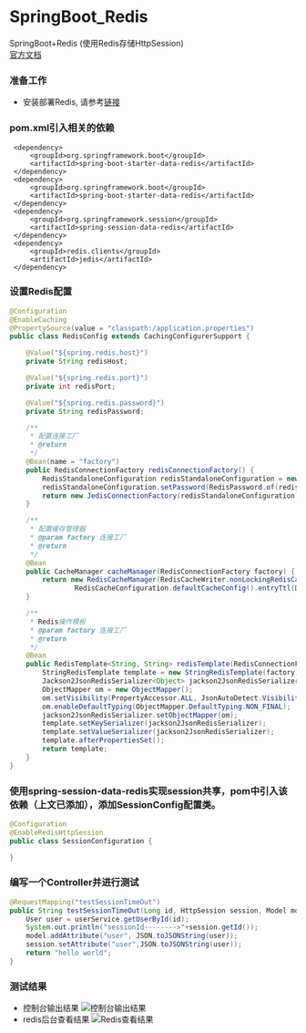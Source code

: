 # SpringBoot_Redis
SpringBoot+Redis
(使用Redis存储HttpSession)<br>
[官方文档](https://docs.spring.io/spring-session/docs/current/reference/html5/guides/boot-redis.html#boot-sample)

### 准备工作
- 安装部署Redis, 请参考[链接](http://www.runoob.com/redis/redis-install.html)

### pom.xml引入相关的依赖

```
 <dependency>
     <groupId>org.springframework.boot</groupId>
     <artifactId>spring-boot-starter-data-redis</artifactId>
 </dependency>
 <dependency>
     <groupId>org.springframework.boot</groupId>
     <artifactId>spring-boot-starter-data-redis</artifactId>
 </dependency>
 <dependency>
     <groupId>org.springframework.session</groupId>
     <artifactId>spring-session-data-redis</artifactId>
 </dependency>
 <dependency>
     <groupId>redis.clients</groupId>
     <artifactId>jedis</artifactId>
 </dependency>
```
### 设置Redis配置
```java
@Configuration
@EnableCaching
@PropertySource(value = "classpath:/application.properties")
public class RedisConfig extends CachingConfigurerSupport {

    @Value("${spring.redis.host}")
    private String redisHost;

    @Value("${spring.redis.port}")
    private int redisPort;

    @Value("${spring.redis.password}")
    private String redisPassword;

    /**
     * 配置连接工厂
     * @return
     */
    @Bean(name = "factory")
    public RedisConnectionFactory redisConnectionFactory() {
        RedisStandaloneConfiguration redisStandaloneConfiguration = new RedisStandaloneConfiguration(redisHost, redisPort);
        redisStandaloneConfiguration.setPassword(RedisPassword.of(redisPassword));
        return new JedisConnectionFactory(redisStandaloneConfiguration);
    }

    /**
     * 配置缓存管理器
     * @param factory 连接工厂
     * @return
     */
    @Bean
    public CacheManager cacheManager(RedisConnectionFactory factory) {
        return new RedisCacheManager(RedisCacheWriter.nonLockingRedisCacheWriter(factory),
                RedisCacheConfiguration.defaultCacheConfig().entryTtl(Duration.ofMinutes(30)).disableCachingNullValues());
    }

    /**
     * Redis操作模板
     * @param factory 连接工厂
     * @return
     */
    @Bean
    public RedisTemplate<String, String> redisTemplate(RedisConnectionFactory factory) {
        StringRedisTemplate template = new StringRedisTemplate(factory);
        Jackson2JsonRedisSerializer<Object> jackson2JsonRedisSerializer = new Jackson2JsonRedisSerializer<>(Object.class);
        ObjectMapper om = new ObjectMapper();
        om.setVisibility(PropertyAccessor.ALL, JsonAutoDetect.Visibility.ANY);
        om.enableDefaultTyping(ObjectMapper.DefaultTyping.NON_FINAL);
        jackson2JsonRedisSerializer.setObjectMapper(om);
        template.setKeySerializer(jackson2JsonRedisSerializer);
        template.setValueSerializer(jackson2JsonRedisSerializer);
        template.afterPropertiesSet();
        return template;
    }
}
```
### 使用spring-session-data-redis实现session共享，pom中引入该依赖（上文已添加），添加SessionConfig配置类。

```java
@Configuration
@EnableRedisHttpSession
public class SessionConfiguration {

}
```

### 编写一个Controller并进行测试
```java
@RequestMapping("testSessionTimeOut")
public String testSessionTimeOut(Long id, HttpSession session, Model model){
    User user = userService.getUserById(id);
    System.out.println("sessionId-------->"+session.getId());
    model.addAttribute("user", JSON.toJSONString(user));
    session.setAttribute("user",JSON.toJSONString(user));
    return "hello world";
}
```

### 测试结果
- 控制台输出结果
![控制台输出结果](https://github.com/guangxush/SpringBoot_Redis/blob/master/image/result1.png)
- redis后台查看结果
![Redis查看结果](https://github.com/guangxush/SpringBoot_Redis/blob/master/image/result2.png)